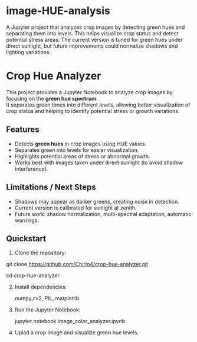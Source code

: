 # image-HUE-analysis
A Jupyter project that analyzes crop images by detecting green hues and separating them into levels. This helps visualize crop status and detect potential stress areas. The current version is tuned for green hues under direct sunlight, but future improvements could normalize shadows and lighting variations.


# Crop Hue Analyzer

This project provides a Jupyter Notebook to analyze crop images by focusing on the **green hue spectrum**.  
It separates green tones into different levels, allowing better visualization of crop status and helping to identify potential stress or growth variations.

## Features
- Detects **green hues** in crop images using HUE values.
- Separates green into levels for easier visualization.
- Highlights potential areas of stress or abnormal growth.
- Works best with images taken under direct sunlight (to avoid shadow interference).

## Limitations / Next Steps
- Shadows may appear as darker greens, creating noise in detection.
- Current version is calibrated for sunlight at zenith.
- Future work: shadow normalization, multi-spectral adaptation, automatic warnings.

## Quickstart
1. Clone the repository:

git clone https://github.com/Chirip4/crop-hue-analyzer.git

cd crop-hue-analyzer

2. Install dependencies:

   numpy,cv2, PIL, matplotlib
   
3. Run the Jupyter Notebook:

   jupyter notebook image_color_analyzer.ipynb
   
4. Uplad a crop image and visualize green hue levels.

